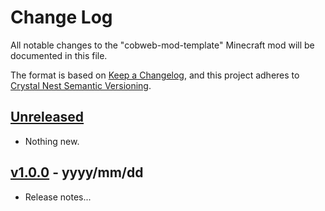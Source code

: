 # Change Log

All notable changes to the "cobweb-mod-template" Minecraft mod will be documented in this file.

The format is based on [Keep a Changelog](https://keepachangelog.com/en/1.0.0/),
and this project adheres to [Crystal Nest Semantic Versioning](https://crystalnest.it/#/versioning).

## [Unreleased]

- Nothing new.

## [v1.0.0] - yyyy/mm/dd

- Release notes...

[Unreleased]: https://github.com/crystal-nest/cobweb-mod-template
[README]: https://github.com/crystal-nest/cobweb-mod-template#readme

[v1.0.0]: https://github.com/crystal-nest/cobweb-mod-template/releases?q=1.0.0

